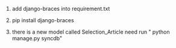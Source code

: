 1.  add django-braces into requirement.txt

2.  pip install django-braces

3.  there is a new model called Selection_Article 
    need run  " python manage.py syncdb"



